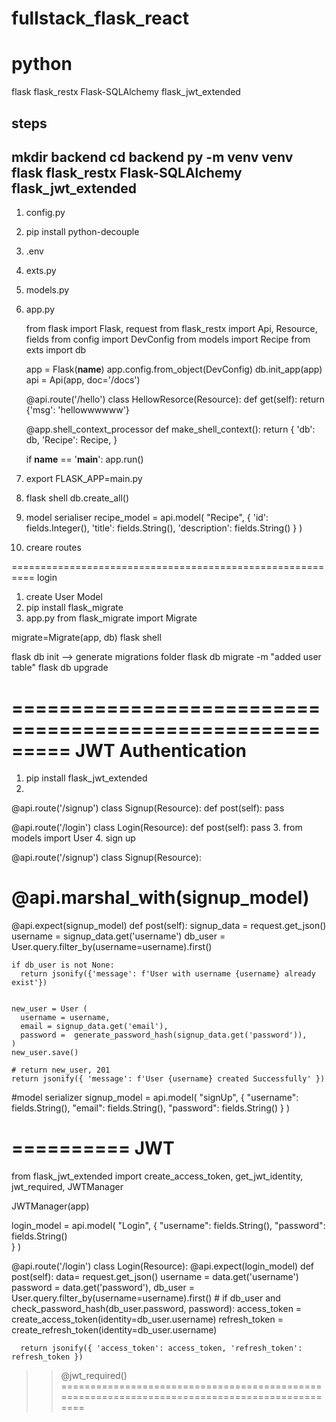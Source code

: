 # fullstack_flask_react

# python
flask flask_restx Flask-SQLAlchemy flask_jwt_extended 


steps
-------
mkdir backend
cd backend
py -m venv venv
flask flask_restx Flask-SQLAlchemy flask_jwt_extended
------------

1. config.py
2. pip install python-decouple
3. .env
4. exts.py
5. models.py
6. app.py

      from flask import Flask, request
      from flask_restx import Api, Resource, fields
      from config import DevConfig
      from models import Recipe
      from exts import db

      app = Flask(__name__)
      app.config.from_object(DevConfig)
      db.init_app(app)
      api = Api(app, doc='/docs')

      @api.route('/hello')
      class HellowResorce(Resource):
        def get(self):
          return {'msg': 'hellowwwwww'}

      @app.shell_context_processor
      def make_shell_context():
        return {
          'db': db,
          'Recipe': Recipe,
        }

      if __name__ == '__main__':
        app.run()


7. export FLASK_APP=main.py
8. flask shell
    db.create_all()

9. model serialiser
recipe_model = api.model(
  "Recipe",
    {
      'id': fields.Integer(),
      'title': fields.String(),
      'description': fields.String()
    }
)
10. creare routes

==========================================================
login

1. create User Model
2. pip install flask_migrate
3. app.py
  from flask_migrate import Migrate

  migrate=Migrate(app, db)
  flask shell

  flask db init --> generate migrations folder
  flask db migrate -m "added user table"
  flask db upgrade

=========================================================
JWT Authentication
=========================================================

1. pip install flask_jwt_extended
2. 
  @api.route('/signup')
  class Signup(Resource):
    def post(self):
      pass

  @api.route('/login')
  class Login(Resource):
    def post(self):
      pass
3. from models import User
4. sign up

@api.route('/signup')
class Signup(Resource):
  # @api.marshal_with(signup_model)
  @api.expect(signup_model)
  def post(self):
    signup_data = request.get_json()
    username = signup_data.get('username')
    db_user = User.query.filter_by(username=username).first()
    
    if db_user is not None:
      return jsonify({'message': f'User with username {username} already exist'})
    
    
    new_user = User (
      username = username,
      email = signup_data.get('email'),
      password =  generate_password_hash(signup_data.get('password')),
    )
    new_user.save()
    
    # return new_user, 201
    return jsonify({ 'message': f'User {username} created Successfully' })


  #model serializer
  signup_model = api.model(
    "signUp",
    {
      "username": fields.String(),
      "email": fields.String(),
      "password": fields.String()
    }
  )


  ==========
  JWT
  ==========
  from flask_jwt_extended import create_access_token, get_jwt_identity, jwt_required, JWTManager
  
  JWTManager(app)

  login_model = api.model(
    "Login", 
    {
      "username": fields.String(),
      "password": fields.String()    
    }
  )

  @api.route('/login')
  class Login(Resource):
    @api.expect(login_model)
    def post(self):
      data= request.get_json()
      username = data.get('username')
      password =  data.get('password'),
      db_user = User.query.filter_by(username=username).first()
      # if db_user and check_password_hash(db_user.password, password):
      access_token = create_access_token(identity=db_user.username)
      refresh_token = create_refresh_token(identity=db_user.username)
        
      return jsonify({ 'access_token': access_token, 'refresh_token': refresh_token })

  >> @jwt_required()
==============================================================================================